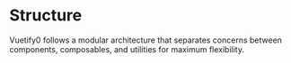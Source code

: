 # Structure

Vuetify0 follows a modular architecture that separates concerns between components, composables, and utilities for maximum flexibility.
